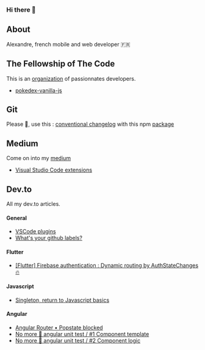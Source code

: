 ### Hi there 👋


## About

Alexandre, french mobile and web developer 🇫🇷

## The Fellowship of The Code

This is an [organization](https://github.com/the-fellowship-of-the-code) of passionnates developers.

* [pokedex-vanilla-js](https://github.com/the-fellowship-of-the-code/pokedex-vanilla-js)

## Git

Please 👋, use this : [conventional changelog](https://www.conventionalcommits.org/en/v1.0.0/) with this npm [package](https://www.npmjs.com/package/standard-changelog)

## Medium

Come on into my [medium](https://ruizalexandre.medium.com)

* [Visual Studio Code extensions](https://ruizalexandre.medium.com/visual-studio-code-extensions-bcc8f1331130)

## Dev.to

All my dev.to articles.

#### General

* [VSCode plugins](https://dev.to/ruizalexandre/vscode-plugins-2h19)
* [What's your github labels?](https://dev.to/ruizalexandre/what-s-yours-github-labels-5eed)

#### Flutter

* [[Flutter] Firebase authentication : Dynamic routing by AuthStateChanges 🔥](https://dev.to/ruizalexandre/flutter-firebase-authentication-dynamic-routing-by-authstatechanges-9k0)

#### Javascript

* [Singleton, return to Javascript basics](https://dev.to/ruizalexandre/singleton-return-to-javascript-basics-gp8)

#### Angular

* [Angular Router • Popstate blocked](https://dev.to/stack-labs/angular-router-popstate-blocked-3c18)
* [No more 💩 angular unit test / #1 Component template](https://dev.to/stack-labs/no-more-angular-unit-test-1-component-template-2b09)
* [No more 💩 angular unit test / #2 Component logic](https://dev.to/stack-labs/no-more-angular-unit-test-2-component-logic-3cgk)

